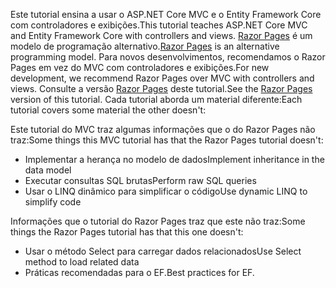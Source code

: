 <span data-ttu-id="e2956-101">Este tutorial ensina a usar o ASP.NET Core MVC e o Entity Framework Core com controladores e exibições.</span><span class="sxs-lookup"><span data-stu-id="e2956-101">This tutorial teaches ASP.NET Core MVC and Entity Framework Core with controllers and views.</span></span> <span data-ttu-id="e2956-102">[Razor Pages](xref:razor-pages/index) é um modelo de programação alternativo.</span><span class="sxs-lookup"><span data-stu-id="e2956-102">[Razor Pages](xref:razor-pages/index) is an alternative programming model.</span></span> <span data-ttu-id="e2956-103">Para novos desenvolvimentos, recomendamos o Razor Pages em vez do MVC com controladores e exibições.</span><span class="sxs-lookup"><span data-stu-id="e2956-103">For new development, we recommend Razor Pages over MVC with controllers and views.</span></span> <span data-ttu-id="e2956-104">Consulte a versão [Razor Pages](xref:data/ef-rp/intro) deste tutorial.</span><span class="sxs-lookup"><span data-stu-id="e2956-104">See the [Razor Pages](xref:data/ef-rp/intro) version of this tutorial.</span></span> <span data-ttu-id="e2956-105">Cada tutorial aborda um material diferente:</span><span class="sxs-lookup"><span data-stu-id="e2956-105">Each tutorial covers some material the other doesn't:</span></span>

<span data-ttu-id="e2956-106">Este tutorial do MVC traz algumas informações que o do Razor Pages não traz:</span><span class="sxs-lookup"><span data-stu-id="e2956-106">Some things this MVC tutorial has that the Razor Pages tutorial doesn't:</span></span>

* <span data-ttu-id="e2956-107">Implementar a herança no modelo de dados</span><span class="sxs-lookup"><span data-stu-id="e2956-107">Implement inheritance in the data model</span></span>
* <span data-ttu-id="e2956-108">Executar consultas SQL brutas</span><span class="sxs-lookup"><span data-stu-id="e2956-108">Perform raw SQL queries</span></span>
* <span data-ttu-id="e2956-109">Usar o LINQ dinâmico para simplificar o código</span><span class="sxs-lookup"><span data-stu-id="e2956-109">Use dynamic LINQ to simplify code</span></span>

<span data-ttu-id="e2956-110">Informações que o tutorial do Razor Pages traz que este não traz:</span><span class="sxs-lookup"><span data-stu-id="e2956-110">Some things the Razor Pages tutorial has that this one doesn't:</span></span>

* <span data-ttu-id="e2956-111">Usar o método Select para carregar dados relacionados</span><span class="sxs-lookup"><span data-stu-id="e2956-111">Use Select method to load related data</span></span>
* <span data-ttu-id="e2956-112">Práticas recomendadas para o EF.</span><span class="sxs-lookup"><span data-stu-id="e2956-112">Best practices for EF.</span></span>